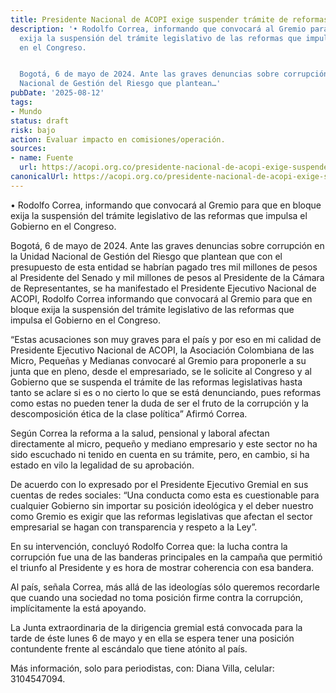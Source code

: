 ```yaml
---
title: Presidente Nacional de ACOPI exige suspender trámite de reformas
description: '• Rodolfo Correa, informando que convocará al Gremio para que en bloque
  exija la suspensión del trámite legislativo de las reformas que impulsa el Gobierno
  en el Congreso.


  Bogotá, 6 de mayo de 2024. Ante las graves denuncias sobre corrupción en la Unidad
  Nacional de Gestión del Riesgo que plantean…'
pubDate: '2025-08-12'
tags:
- Mundo
status: draft
risk: bajo
action: Evaluar impacto en comisiones/operación.
sources:
- name: Fuente
  url: https://acopi.org.co/presidente-nacional-de-acopi-exige-suspender-tramite-de-reformas-en-el-congreso-debido-a-escandalos-de-corrupcion/
canonicalUrl: https://acopi.org.co/presidente-nacional-de-acopi-exige-suspender-tramite-de-reformas-en-el-congreso-debido-a-escandalos-de-corrupcion/
---
```

• Rodolfo Correa, informando que convocará al Gremio para que en bloque exija la suspensión del trámite legislativo de las reformas que impulsa el Gobierno en el Congreso.

Bogotá, 6 de mayo de 2024. Ante las graves denuncias sobre corrupción en la Unidad Nacional de Gestión del Riesgo que plantean que con el presupuesto de esta entidad se habrían pagado tres mil millones de pesos al Presidente del Senado y mil millones de pesos al Presidente de la Cámara de Representantes, se ha manifestado el Presidente Ejecutivo Nacional de ACOPI, Rodolfo Correa informando que convocará al Gremio para que en bloque exija la suspensión del trámite legislativo de las reformas que impulsa el Gobierno en el Congreso.

“Estas acusaciones son muy graves para el país y por eso en mi calidad de Presidente Ejecutivo Nacional de ACOPI, la Asociación Colombiana de las Micro, Pequeñas y Medianas convocaré al Gremio para proponerle a su junta que en pleno, desde el empresariado, se le solicite al Congreso y al Gobierno que se suspenda el trámite de las reformas legislativas hasta tanto se aclare si es o no cierto lo que se está denunciando, pues reformas como estas no pueden tener la duda de ser el fruto de la corrupción y la descomposición ética de la clase política” Afirmó Correa.

Según Correa la reforma a la salud, pensional y laboral afectan directamente al micro, pequeño y mediano empresario y este sector no ha sido escuchado ni tenido en cuenta en su trámite, pero, en cambio, si ha estado en vilo la legalidad de su aprobación.

De acuerdo con lo expresado por el Presidente Ejecutivo Gremial en sus cuentas de redes sociales: “Una conducta como esta es cuestionable para cualquier Gobierno sin importar su posición ideológica y el deber nuestro como Gremio es exigir que las reformas legislativas que afectan el sector empresarial se hagan con transparencia y respeto a la Ley”.

En su intervención, concluyó Rodolfo Correa que: la lucha contra la corrupción fue una de las banderas principales en la campaña que permitió el triunfo al Presidente y es hora de mostrar coherencia con esa bandera.

Al país, señala Correa, más allá de las ideologías sólo queremos recordarle que cuando una sociedad no toma posición firme contra la corrupción, implícitamente la está apoyando.

La Junta extraordinaria de la dirigencia gremial está convocada para la tarde de éste lunes 6 de mayo y en ella se espera tener una posición contundente frente al escándalo que tiene atónito al país.

Más información, solo para periodistas, con: Diana Villa, celular: 3104547094.